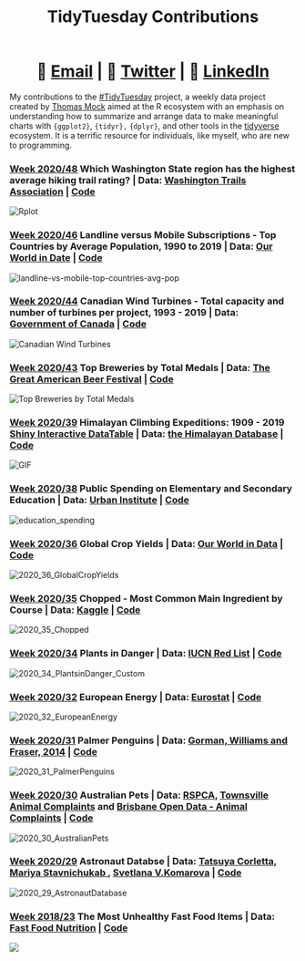# <div align="center"> <p>TidyTuesday Contributions</p> </br> 📧  [Email](mailto:EricFletcher3@gmail.com) | 💬  [Twitter](https://twitter.com/iamericfletcher) | 👔  [LinkedIn](https://www.linkedin.com/in/iamericfletcher/)

My contributions to the [#TidyTuesday](https://github.com/rfordatascience/tidytuesday) project, a weekly data project created by [Thomas Mock](https://github.com/jthomasmock) aimed at the R ecosystem with an emphasis on understanding how to summarize and arrange data to make meaningful charts with `{ggplot2}`, `{tidyr},` `{dplyr}`, and other tools in the [tidyverse](https://www.tidyverse.org/) ecosystem. It is a terrific resource for individuals, like myself, who are new to programming.

### [Week 2020/48](https://github.com/rfordatascience/tidytuesday/blob/master/data/2020/2020-11-24/readme.md) Which Washington State region has the highest average hiking trail rating? | Data: [Washington Trails Association](https://www.wta.org/go-outside/hikes) | [Code](https://github.com/iamericfletcher/TidyTuesday/blob/master/2020/R/2020_48_Washington_Trails.Rmd)
![Rplot](https://user-images.githubusercontent.com/64165327/100266775-5ff0af00-2f20-11eb-8e89-d6f431c3b2ff.png)

### [Week 2020/46](https://github.com/rfordatascience/tidytuesday/blob/master/data/2020/2020-11-10/readme.md) Landline versus Mobile Subscriptions - Top Countries by Average Population, 1990 to 2019 | Data: [Our World in Date](https://ourworldindata.org/technology-adoption#technology-leapfrogging) | [Code](https://github.com/iamericfletcher/TidyTuesday/blob/master/2020/R/2020_46_Historical_Phones.Rmd)
![landline-vs-mobile-top-countries-avg-pop](https://user-images.githubusercontent.com/64165327/98974338-cb7b5b00-24e2-11eb-9ab5-6d264ed381a0.png)

### [Week 2020/44](https://github.com/rfordatascience/tidytuesday/blob/master/data/2020/2020-10-27/readme.md) Canadian Wind Turbines - Total capacity and number of turbines per project, 1993 - 2019 | Data: [Government of Canada](https://open.canada.ca/data/en/dataset/79fdad93-9025-49ad-ba16-c26d718cc070) | [Code](https://github.com/iamericfletcher/TidyTuesday/blob/master/2020/R/2020_44_Canadian_Wind_Turbines.Rmd)
![Canadian Wind Turbines](https://github.com/iamericfletcher/TidyTuesday/blob/master/2020/Plots/2020_44/total_capacity_number_of_turbines.png?raw=true)

### [Week 2020/43](https://github.com/rfordatascience/tidytuesday/blob/master/data/2020/2020-10-20/readme.md) Top Breweries by Total Medals | Data: [The Great American Beer Festival](https://www.greatamericanbeerfestival.com/the-competition/winners/) | [Code](https://github.com/iamericfletcher/TidyTuesday/blob/master/2020/R/2020_43_Great_American_Beer_Festival.Rmd)
![Top Breweries by Total Medals](https://github.com/iamericfletcher/TidyTuesday/blob/master/2020/Plots/2020_43/top_breweries_by_total_medals_final.png)

### [Week 2020/39](https://github.com/rfordatascience/tidytuesday/blob/master/data/2020/2020-09-22/readme.md) Himalayan Climbing Expeditions: 1909 - 2019 [Shiny Interactive DataTable](https://iamericfletcher.shinyapps.io/Himalayan_Peaks_Shiny/) | Data: [the Himalayan Database](https://www.himalayandatabase.com/) | [Code](https://github.com/iamericfletcher/TidyTuesday/blob/master/2020/R/2020_39_Himalayan_Climbing_Expeditions_app.R)
![GIF](https://user-images.githubusercontent.com/64165327/95458196-d79e5680-093f-11eb-80ae-5a5fb3bdbab0.gif)

### [Week 2020/38](https://github.com/rfordatascience/tidytuesday/blob/master/data/2020/2020-09-15/readme.md) Public Spending on Elementary and Secondary Education | Data: [Urban Institute](https://datacatalog.urban.org/dataset/state-state-spending-kids-dataset) | [Code](https://github.com/iamericfletcher/TidyTuesday/blob/master/2020/R/2020_36_GlobalCropYields.Rmd)
![education_spending](https://user-images.githubusercontent.com/64165327/93117247-8bd3f680-f68c-11ea-9238-492f40f91962.png)

### [Week 2020/36](https://github.com/rfordatascience/tidytuesday/blob/master/data/2020/2020-09-01/readme.md) Global Crop Yields | Data: [Our World in Data](https://ourworldindata.org/crop-yields) | [Code](https://github.com/iamericfletcher/TidyTuesday/blob/master/2020/R/2020_36_GlobalCropYields.Rmd)
![2020_36_GlobalCropYields](https://user-images.githubusercontent.com/64165327/92004845-ba5ae480-ed10-11ea-99ee-5c9974eff7d5.png)

### [Week 2020/35](https://github.com/rfordatascience/tidytuesday/blob/master/data/2020/2020-08-25/readme.md) Chopped - Most Common Main Ingredient by Course | Data: [Kaggle](https://www.kaggle.com/jeffreybraun/chopped-10-years-of-episode-data) | [Code](https://github.com/iamericfletcher/TidyTuesday/blob/master/2020/R/2020_35_Chopped.Rmd)
![2020_35_Chopped](https://user-images.githubusercontent.com/64165327/91168544-d07afc00-e6a3-11ea-9198-a95f592239b0.png)

### [Week 2020/34](https://github.com/rfordatascience/tidytuesday/blob/master/data/2020/2020-08-18/readme.md) Plants in Danger | Data: [IUCN Red List](https://github.com/rfordatascience/tidytuesday/blob/master/data/2020/2020-08-18/readme.md) | [Code](https://github.com/iamericfletcher/TidyTuesday/blob/master/2020/R/2020_34_PlantsinDanger.Rmd)
![2020_34_PlantsinDanger_Custom](https://user-images.githubusercontent.com/64165327/90458481-88207480-e0cc-11ea-86af-9345ba309003.png)

### [Week 2020/32](https://github.com/rfordatascience/tidytuesday/blob/master/data/2020/2020-08-04/readme.md) European Energy | Data: [Eurostat](https://ec.europa.eu/eurostat/statistics-explained/index.php/Electricity_generation_statistics_%E2%80%93_first_results) | [Code](https://github.com/iamericfletcher/TidyTuesday/blob/master/2020/R/2020_32_EuropeanEnergy.Rmd)
![2020_32_EuropeanEnergy](https://user-images.githubusercontent.com/64165327/89354647-63b5a880-d687-11ea-89b0-671e4cc37a96.png)

### [Week 2020/31](https://github.com/rfordatascience/tidytuesday/blob/master/data/2020/2020-07-28/readme.md) Palmer Penguins | Data:  [Gorman, Williams and Fraser, 2014](https://github.com/rfordatascience/tidytuesday/blob/master/data/2020/2020-07-28/readme.md) | [Code](https://github.com/iamericfletcher/TidyTuesday/blob/master/2020/R/2020_31_PalmerPenguins.Rmd)
![2020_31_PalmerPenguins](https://user-images.githubusercontent.com/64165327/88607171-8a9f2980-d04c-11ea-9074-1b5263002d56.png)

### [Week 2020/30](https://github.com/rfordatascience/tidytuesday/blob/master/data/2020/2020-07-21/readme.md)  Australian Pets | Data:  [RSPCA](https://www.rspca.org.au/what-we-do/our-role-caring-animals/annual-statistics), [Townsville Animal Complaints](https://data.gov.au/data/dataset/animal-complaints) and [Brisbane Open Data - Animal Complaints](https://www.data.brisbane.qld.gov.au/data/dataset/96bec69c-6170-4ef0-93f1-eda279149b97) | [Code](https://github.com/iamericfletcher/TidyTuesday/blob/master/2020/R/2020_30_AustralianPets.Rmd)
![2020_30_AustralianPets](https://user-images.githubusercontent.com/64165327/88201653-bae26480-cc15-11ea-80d2-e3463320563d.png)

### [Week 2020/29](https://github.com/rfordatascience/tidytuesday/blob/master/data/2020/2020-07-14/readme.md)  Astronaut Databse | Data:  [Tatsuya Corletta](https://www.sciencedirect.com/science/article/abs/pii/S2214552420300444#!), [Mariya Stavnichukab ](https://www.sciencedirect.com/science/article/abs/pii/S2214552420300444#!),  [Svetlana V.Komarova](https://www.sciencedirect.com/science/article/abs/pii/S2214552420300444#!) | [Code](https://github.com/iamericfletcher/TidyTuesday/blob/master/2020/R/2020_29_AstronautDatabase.Rmd)
![2020_29_AstronautDatabase](https://user-images.githubusercontent.com/64165327/88200939-d5680e00-cc14-11ea-955a-f7c1d64206be.png)

### [Week 2018/23](https://github.com/rfordatascience/tidytuesday/tree/master/data/2018/2018-09-04) The Most Unhealthy Fast Food Items | Data: [Fast Food Nutrition](https://github.com/rfordatascience/tidytuesday/tree/master/data/2018/2018-09-04) | [Code](https://github.com/iamericfletcher/TidyTuesday/blob/master/2020/R%20-%20practice/2018_23_FastFoodCalories.Rmd)
![](https://user-images.githubusercontent.com/64165327/89416345-20951d00-d6fb-11ea-8f54-bb7bec6e291c.png)
